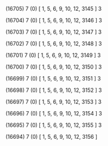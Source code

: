 (16705) 7 (0) [ 1, 5, 6, 9, 10, 12, 3145 ] 3 


(16704) 7 (0) [ 1, 5, 6, 9, 10, 12, 3146 ] 3 


(16703) 7 (0) [ 1, 5, 6, 9, 10, 12, 3147 ] 3 


(16702) 7 (0) [ 1, 5, 6, 9, 10, 12, 3148 ] 3 


(16701) 7 (0) [ 1, 5, 6, 9, 10, 12, 3149 ] 3 


(16700) 7 (0) [ 1, 5, 6, 9, 10, 12, 3150 ] 3 


(16699) 7 (0) [ 1, 5, 6, 9, 10, 12, 3151 ] 3 


(16698) 7 (0) [ 1, 5, 6, 9, 10, 12, 3152 ] 3 


(16697) 7 (0) [ 1, 5, 6, 9, 10, 12, 3153 ] 3 


(16696) 7 (0) [ 1, 5, 6, 9, 10, 12, 3154 ] 3 


(16695) 7 (0) [ 1, 5, 6, 9, 10, 12, 3155 ] 3 


(16694) 7 (0) [ 1, 5, 6, 9, 10, 12, 3156 ]  

